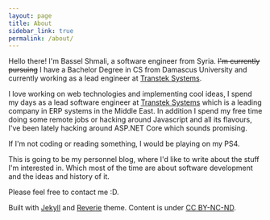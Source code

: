 ```yaml
---
layout: page
title: About
sidebar_link: true
permalink: /about/
---
```


<p>
  Hello there! I'm Bassel Shmali, a software engineer from Syria. <strike>I'm currently pursuing</strike> I have a Bachelor Degree in CS from Damascus University and currently working as a lead engineer at <a href='http://transtek.com'>Transtek Systems</a>.
</p>
<p>
  I love working on web technologies and implementing cool ideas, I spend my days as a lead software engineer at <a href='http://transtek.com'>Transtek Systems</a> which is a leading company in ERP systems in the Middle East. In addition I spend my free time doing some remote jobs or hacking around Javascript and all its flavours, I've been lately hacking around ASP.NET Core which sounds promising.
</p>
<p>
  If I'm not coding or reading something, I would be playing on my PS4.
</p>
<p>
  This is going to be my personnel blog, where I'd like to write about the stuff I'm interested in. Which most of the time are about software development and the ideas and history of it.
</p>
<p>
  Please feel free to contact me :D.
</p>
<p>
  Built with <a href="https://jekyllrb.com/">Jekyll</a> and <a href="https://github.com/amitmerchant1990/reverie">Reverie</a> theme. Content is under <a href="https://creativecommons.org/licenses/by-nc-nd/4.0/">CC BY-NC-ND</a>.
</p>